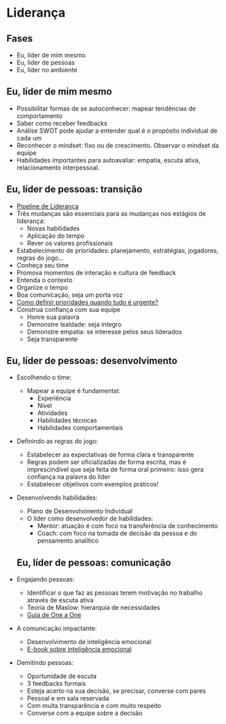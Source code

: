 # Liderança

## Fases

- Eu, líder de mim mesmo
- Eu, líder de pessoas
- Eu, líder no ambiente

## Eu, líder de mim mesmo

- Possibilitar formas de se autoconhecer: mapear tendências de comportamento
- Saber como receber feedbacks
- Análise SWOT pode ajudar a entender qual é o propósito individual de cada um
- Reconhecer o mindset: fixo ou de crescimento. Observar o mindset da equipe
- Habilidades importantes para autoavaliar: empatia, escuta ativa, relacionamento interpessoal.

## Eu, líder de pessoas: transição

- [Pipeline de Liderança](https://www.siteware.com.br/blog/lideranca/pipeline-de-lideranca/)
- Três mudanças são essenciais para as mudanças nos estágios de liderança:
  - Novas habilidades
  - Aplicação do tempo
  - Rever os valores profissionais
- Estabelecimento de prioridades: planejamento, estratégias, jogadores, regras do jogo...
- Conheça seu time
- Promova momentos de interação e cultura de feedback
- Entenda o contexto
- Organize o tempo
- Boa comunicação, seja um porta voz
- [Como definir prioridades quando tudo é urgente?](https://vocesa.abril.com.br/geral/como-definir-prioridades-quando-tudo-e-urgente/)
- Construa confiança com sua equipe
  - Honre sua palavra
  - Demonstre lealdade: seja íntegro
  - Demonstre empatia: se interesse pelos seus liderados
  - Seja transparente

## Eu, líder de pessoas: desenvolvimento

- Escolhendo o time:
  - Mapear a equipe é fundamental:
    - Experiência
    - Nível 
    - Atividades
    - Habilidades técnicas
    - Habilidades comportamentais
- Definindo as regras do jogo:
  - Estabelecer as expectativas de forma clara e transparente
  - Regras podem ser oficializadas de forma escrita, mas é imprescindível que seja feita de forma oral primeiro: isso gera confiança na palavra do líder
  - Estabelecer objetivos com exemplos práticos!
- Desenvolvendo habilidades:
  - Plano de Desenvolvimento Individual
  - O líder como desenvolvedor de habilidades:
    - Mentor: atuação é com foco na transferência de conhecimento
    - Coach: com foco na tomada de decisão da pessoa e do pensamento analítico
  
  ## Eu, líder de pessoas: comunicação
  
- Engajando pessoas:
  - Identificar o que faz as pessoas terem motivação no trabalho através de escuta ativa
  - Teoria de Maslow: hierarquia de necessidades
  - [Guia de One a One](http://lgmoneda.github.io/2020/01/20/guia-de-one-on-one.html)
- A comunicação impactante:
  - Desenvolvimento de inteligência emocional
  - [E-book sobre inteligência emocional](https://materiais.passadori.com.br/e-book-inteligencia-emocional-e-lideranca)
- Demitindo pessoas:
  - Oportunidade de escuta 
  - 3 feedbacks formais
  - Esteja acerto na sua decisão, se precisar, converse com pares
  - Pessoal e em sala reservada
  - Com muita transparência e com muito respeito
  - Converse com a equipe sobre a decisão
